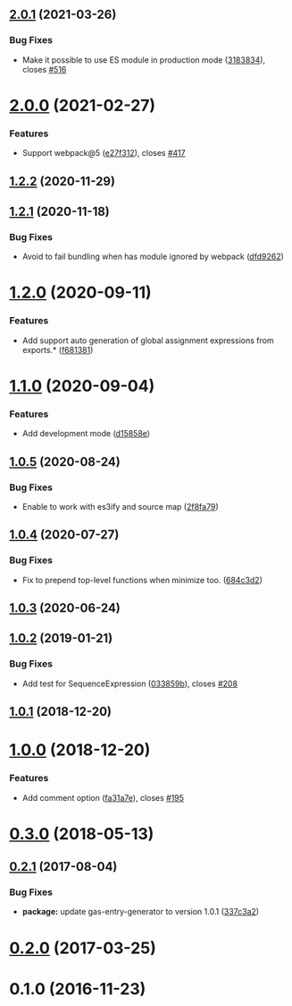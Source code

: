 ## [2.0.1](https://github.com/fossamagna/gas-webpack-plugin/compare/v2.0.0...v2.0.1) (2021-03-26)


### Bug Fixes

* Make it possible to use ES module in production mode ([3183834](https://github.com/fossamagna/gas-webpack-plugin/commit/318383407e0e6329a35382de256f00b6b867477b)), closes [#516](https://github.com/fossamagna/gas-webpack-plugin/issues/516)



# [2.0.0](https://github.com/fossamagna/gas-webpack-plugin/compare/v1.2.2...v2.0.0) (2021-02-27)


### Features

* Support webpack@5 ([e27f312](https://github.com/fossamagna/gas-webpack-plugin/commit/e27f3128b0561623b5742452ff57ea85632d7c93)), closes [#417](https://github.com/fossamagna/gas-webpack-plugin/issues/417)



## [1.2.2](https://github.com/fossamagna/gas-webpack-plugin/compare/v1.2.1...v1.2.2) (2020-11-29)



## [1.2.1](https://github.com/fossamagna/gas-webpack-plugin/compare/v1.2.0...v1.2.1) (2020-11-18)


### Bug Fixes

* Avoid to fail bundling when has module ignored by webpack ([dfd9262](https://github.com/fossamagna/gas-webpack-plugin/commit/dfd926278d8098540649fdc93d27d1c8d182f762))



# [1.2.0](https://github.com/fossamagna/gas-webpack-plugin/compare/v1.1.0...v1.2.0) (2020-09-11)


### Features

* Add support auto generation of global assignment expressions from exports.* ([f681381](https://github.com/fossamagna/gas-webpack-plugin/commit/f6813812265012c3f7c5ceee4e1d3015eddcce7b))



# [1.1.0](https://github.com/fossamagna/gas-webpack-plugin/compare/v1.0.5...v1.1.0) (2020-09-04)


### Features

* Add development mode ([d15858e](https://github.com/fossamagna/gas-webpack-plugin/commit/d15858e80fdb8f067e89e4c97150949b1713651a))



## [1.0.5](https://github.com/fossamagna/gas-webpack-plugin/compare/v1.0.4...v1.0.5) (2020-08-24)


### Bug Fixes

* Enable to work with es3ify and source map ([2f8fa79](https://github.com/fossamagna/gas-webpack-plugin/commit/2f8fa796603605ec07dd3eb3d301113dc7ffd156))



## [1.0.4](https://github.com/fossamagna/gas-webpack-plugin/compare/v1.0.3...v1.0.4) (2020-07-27)


### Bug Fixes

* Fix to prepend top-level functions when minimize too. ([684c3d2](https://github.com/fossamagna/gas-webpack-plugin/commit/684c3d29cc84d3935d0d61b203ca47618b486851))



## [1.0.3](https://github.com/fossamagna/gas-webpack-plugin/compare/v1.0.2...v1.0.3) (2020-06-24)



## [1.0.2](https://github.com/fossamagna/gas-webpack-plugin/compare/v1.0.1...v1.0.2) (2019-01-21)


### Bug Fixes

* Add test for SequenceExpression ([033859b](https://github.com/fossamagna/gas-webpack-plugin/commit/033859bc1e2c02b6ec8abb4eaa3df436c60b74db)), closes [#208](https://github.com/fossamagna/gas-webpack-plugin/issues/208)



## [1.0.1](https://github.com/fossamagna/gas-webpack-plugin/compare/v1.0.0...v1.0.1) (2018-12-20)



# [1.0.0](https://github.com/fossamagna/gas-webpack-plugin/compare/v0.3.0...v1.0.0) (2018-12-20)


### Features

* Add comment option ([fa31a7e](https://github.com/fossamagna/gas-webpack-plugin/commit/fa31a7e6f3d781463c26a32c3c0d1b40d4a63a31)), closes [#195](https://github.com/fossamagna/gas-webpack-plugin/issues/195)



# [0.3.0](https://github.com/fossamagna/gas-webpack-plugin/compare/0.2.1...v0.3.0) (2018-05-13)



## [0.2.1](https://github.com/fossamagna/gas-webpack-plugin/compare/0.2.0...0.2.1) (2017-08-04)


### Bug Fixes

* **package:** update gas-entry-generator to version 1.0.1 ([337c3a2](https://github.com/fossamagna/gas-webpack-plugin/commit/337c3a2a75a6e83ef0c47e1f92ab3be2471421a2))



# [0.2.0](https://github.com/fossamagna/gas-webpack-plugin/compare/0.1.0...0.2.0) (2017-03-25)



# 0.1.0 (2016-11-23)



